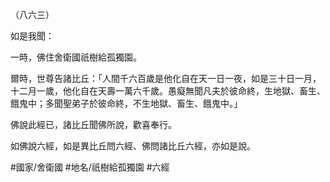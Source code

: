 （八六三）

如是我聞：

一時，佛住舍衛國祇樹給孤獨園。

爾時，世尊告諸比丘：「人間千六百歲是他化自在天一日一夜，如是三十日一月，十二月一歲，他化自在天壽一萬六千歲。愚癡無聞凡夫於彼命終，生地獄、畜生、餓鬼中；多聞聖弟子於彼命終，不生地獄、畜生、餓鬼中。」

佛說此經已，諸比丘聞佛所說，歡喜奉行。

如佛說六經，如是異比丘問六經、佛問諸比丘六經，亦如是說。

#國家/舍衛國
#地名/祇樹給孤獨園
#六經
